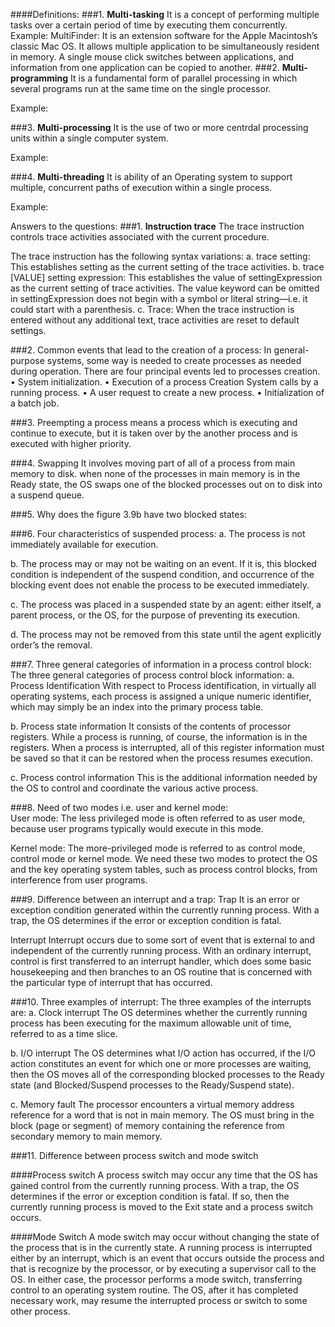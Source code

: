 					         
							
####Definitions:
###1. **Multi-tasking**
It is a concept of performing multiple tasks over a certain period of time by executing them concurrently.
Example: MultiFinder: It is an extension software for the Apple Macintosh’s classic Mac OS. It allows multiple application to be simultaneously resident in memory. A single mouse click switches between applications, and information from one application can be copied to another. 
###2.	**Multi-programming** 
It is a fundamental form of parallel processing in which several programs run at the same time on the single processor. 

Example: 

###3.	**Multi-processing**
It is the use of two or more centrdal processing units within a single computer system. 

Example: 

###4.	**Multi-threading**
It is ability of an Operating system to support multiple, concurrent paths of execution within a single process. 

Example: 

Answers to the questions: 
###1.	**Instruction trace**
The trace instruction controls trace activities associated with the current procedure.

The trace instruction has the following syntax variations:
a.	trace setting: This establishes setting as the current setting of the trace activities.
b.	trace [VALUE] setting expression: This establishes the value of settingExpression as the current setting of trace activities. The value keyword can be omitted in settingExpression does not begin with a symbol or literal string—i.e. it could start with a parenthesis.
c.	Trace: When the trace instruction is entered without any additional text, trace activities are reset to default settings. 

###2.  Common events that lead to the creation of a process: 
In general-purpose systems, some way is needed to create processes as needed during operation. There are four principal events led to processes creation.
•	System initialization.
•	Execution of a process Creation System calls by a running process.
•	A user request to create a new process.
•	Initialization of a batch job.

###3.  Preempting a process means a process which is executing and continue to execute, but it is taken over by the another process and is executed with higher priority.  

###4. Swapping
It involves moving part of all of a process from main memory to disk. when none of the processes in main memory is in the Ready state, the OS swaps one of the blocked processes out on to disk into a suspend queue.

###5.  Why does the figure 3.9b have two blocked states: 

###6. Four characteristics of suspended process: 
a. The process is not immediately available for execution.

b. The process may or may not be waiting on an event. If it is, this blocked condition is independent of the suspend condition, and occurrence of the blocking event does not enable the process to be executed immediately. 

c. The process was placed in a suspended state by an agent: either itself, a parent process, or the OS, for the purpose of preventing its execution.

d. The process may not be removed from this state until the agent explicitly order’s the removal. 


###7. Three general categories of information in a process control block:  The three general categories of process control block information:
a. Process Identification
With respect to Process identification, in virtually all operating systems, each process is assigned a unique numeric identifier, which may simply be an index into the primary process table.

b. Process state information
It consists of the contents of processor registers. While a process is running, of course, the information is in the registers. When a process is interrupted, all of this register information must be saved so that it can be restored when the process resumes execution. 

c. Process control information
This is the additional information needed by the OS to control and coordinate the various active process.


###8. Need of two modes i.e. user and kernel mode:  
User mode: The less privileged mode is often referred to as user mode, because user programs typically would execute in this mode.

Kernel mode: The more-privileged mode is referred to as control mode, control mode or kernel mode. 
We need these two modes to protect the OS and the key operating system tables, such as process control blocks, from interference from user programs.


###9. Difference between an interrupt and a trap:
Trap
It is an error or exception condition generated within the currently running process. With a trap, the OS determines if the error or exception condition is fatal.

Interrupt
Interrupt occurs due to some sort of event that is external to and independent of the currently running process. With an ordinary interrupt, control is first transferred to an interrupt handler, which does some basic housekeeping and then branches to an OS routine that is concerned with the particular type of interrupt that has occurred.

###10. Three examples of interrupt:  The three examples of the interrupts are:
a. Clock interrupt
The OS determines whether the currently running process has been executing for the maximum allowable unit of time, referred to as a time slice.

b. I/O interrupt
The OS determines what I/O action has occurred, if the I/O action constitutes an event for which one or more processes are waiting, then the OS moves all of the corresponding blocked processes to the Ready state (and Blocked/Suspend processes to the Ready/Suspend state).

c. Memory fault
The processor encounters a virtual memory address reference for a word that is not in main memory. The OS must bring in the block (page or segment) of memory containing the reference from secondary memory to main memory.

###11. Difference between process switch and mode switch

####Process switch
A process switch may occur any time that the OS has gained control from the currently running process. With a trap, the OS determines if the error or exception condition is fatal. If so, then the currently running process is moved to the Exit state and a process switch occurs. 

####Mode Switch
A mode switch may occur without changing the state of the process that is in the currently state. A running process is interrupted either by an interrupt, which is an event that occurs outside the process and that is recognize by the processor, or by executing a supervisor call to the OS. In either case, the processor performs a mode switch, transferring control to an operating system routine. The OS, after it has completed necessary work, may resume the interrupted process or switch to some other process.
